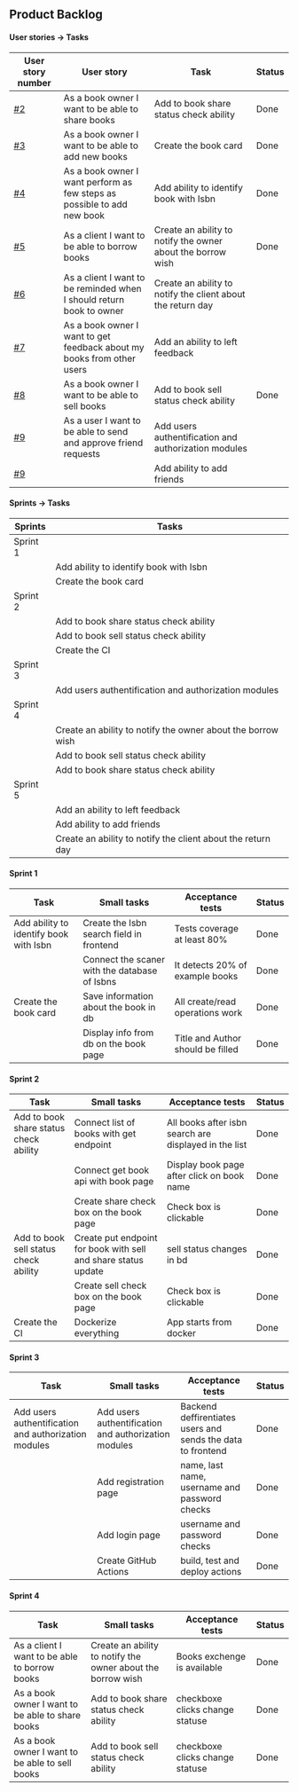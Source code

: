## Product Backlog

#### User stories -> Tasks

User story number | User story | Task | Status
| --- | --- | --- | --- |
[#2](https://github.com/Moiiwa/Library/issues/2) | As a book owner I want to be able to share books | Add to book share status check ability | Done |
[#3](https://github.com/Moiiwa/Library/issues/3) | As a book owner I want to be able to add new books | Create the book card | Done |
[#4](https://github.com/Moiiwa/Library/issues/4) | As a book owner I want perform as few steps as possible to add new book | Add ability to identify book with Isbn | Done |
[#5](https://github.com/Moiiwa/Library/issues/5) | As a client I want to be able to borrow books | Create an ability to notify the owner about the borrow wish | Done |
[#6](https://github.com/Moiiwa/Library/issues/6) | As a client I want to be reminded when I should return book to owner | Create an ability to notify the client about the return day | |
[#7](https://github.com/Moiiwa/Library/issues/7) | As a book owner I want to get feedback about my books from other users | Add an ability to left feedback | |
[#8](https://github.com/Moiiwa/Library/issues/8) | As a book owner I want to be able to sell books | Add to book sell status check ability | Done |
[#9](https://github.com/Moiiwa/Library/issues/9) | As a user I want to be able to send and approve friend requests | Add users authentification and authorization modules | |
[#9](https://github.com/Moiiwa/Library/issues/9) | | Add ability to add friends |  |

#### Sprints -> Tasks

Sprints | Tasks |
| --- | --- | 
Sprint 1 |  | 
| | Add ability to identify book with Isbn | 
| | Create the book card| 
Sprint 2 |  | 
| | Add to book share status check ability | 
| | Add to book sell status check ability | 
| | Create the CI |
Sprint 3 |  | 
| | Add users authentification and authorization modules | 
Sprint 4 |  | 
| | Create an ability to notify the owner about the borrow wish | 
| | Add to book sell status check ability |
| | Add to book share status check ability |
Sprint 5 |  | 
| | Add an ability to left feedback |
| | Add ability to add friends | 
| | Create an ability to notify the client about the return day |

#### Sprint 1

Task | Small tasks | Acceptance tests | Status |
| --- | --- | --- | --- |
| Add ability to identify book with Isbn | Create the Isbn search field in frontend | Tests coverage at least 80% | Done |
|  | Connect the scaner with the database of Isbns | It detects 20% of example books |  Done |
| Create the book card | Save information about the book in db | All create/read operations work | Done |
|  | Display info from db on the book page | Title and Author should be filled | Done |

#### Sprint 2

Task | Small tasks | Acceptance tests | Status |
| --- | --- | --- | --- |
| Add to book share status check ability | Connect list of books with get endpoint | All books after isbn search are displayed in the list | Done |
|  | Connect get book api with book page | Display book page after click on book name | Done |
|  | Create share check box on the book page | Check box is clickable | Done |
| Add to book sell status check ability | Create put endpoint for book with sell and share status update | sell status changes in bd | Done |
|  | Create sell check box on the book page | Check box is clickable | Done |
| Create the CI | Dockerize everything | App starts from docker | Done |


#### Sprint 3
Task | Small tasks | Acceptance tests | Status |
| --- | --- | --- | --- |
| Add users authentification and authorization modules | Add users authentification and authorization modules | Backend deffirentiates users and sends the data to frontend | Done |
|  | Add registration page | name, last name, username and password checks | Done |
|  | Add login page | username and password checks | Done |
|  | Create GitHub Actions | build, test and deploy actions | Done |

#### Sprint 4
Task | Small tasks | Acceptance tests | Status |
| --- | --- | --- | --- |
| As a client I want to be able to borrow books | Create an ability to notify the owner about the borrow wish | Books exchenge is available | Done |
| As a book owner I want to be able to share books | Add to book share status check ability | checkboxe clicks change statuse | Done |
| As a book owner I want to be able to sell books | Add to book sell status check ability | checkboxe clicks change statuse | Done |
